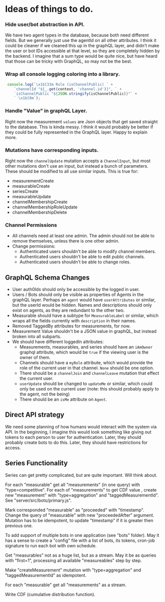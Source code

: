 # Ideas of things to do.

### Hide user/bot abstraction in API.
We have two agent types in the database, because both need different fields. But we generally just use the agentId on all other attributes. I think it could be cleaner if we cleaned this up in the graphQL layer, and didn't make the user or bot IDs accessible at that level, so they are completely hidden by the backend. I imagine that a sum type would be quite nice, but have heard that those can be tricky with GraphQL, so may not be the best.

### Wrap all console logging coloring into a library. 
```js
 console.log(`\x1b[33m Rule (isChannelPublic) ` +
    `channelId "${_.get(context, 'channel.id')}", ` +
    `isChannelPublic "${JSON.stringify(isChannelPublic)}"` +
    ` \x1b[0m`);
```

### Handle "Value" in graphQL Layer.
Right now the measurement ``values`` are Json objects that get saved straight to the database. This is kinda messy. I think it would probably be better if they could be fully represented in the GraphQL layer. Happy to explain more.

### Mutations have corresponding inputs.
Right now the ``channelUpdate`` mutation accepts a ``ChannelInput``, but most other mutations don't use an input, but instead a bunch of parameters. These should be modified to all use similar inputs. This is true for:
- measurementCreate
- measurableCreate
- seriesCreate
- measurableUpdate
- channelMembershipCreate
- channelMembershipRoleUpdate
- channelMembershipDelete

### Channel Permissions
- All channels need at least one admin. The admin should not be able to remove themselves, unless there is one other admin.
- Change permissions:
  - Authenticated users shouldn't be able to modify channel members.
  - Authenticated users shouldn't be able to edit public channels.
  - Authenticated users shouldn't be able to change roles.

## GraphQL Schema Changes
- User auth0Ids should only be accessible by the logged in user. 
- Users / Bots should only be visible as properties of Agents in the graphQL layer. Perhaps an ``agent`` would have ``userAttributes`` or similar, but the userId would be hidden. Names and descriptions should only exist on agents, as they are redundant to the other two.
- Measurable should have a subtype for ``MeasurableLabel`` or similar, which wraps all the fields currently with ``description`` in their names.
- Removed TaggedBy attributes for measurements, for now.
- Measurement Value shouldn't be a JSON value in graphQL, but instead broken into all subparts.
- We should have different loggedIn attributes:
  - Measurements, measurables, and series should have an ``iAmOwner`` graphql attribute, which would be ``true`` if the viewing user is the owner of them.
  - Channels should have a ``myRole`` attribute, which would provide the role of the current user in that channel. ``None`` should be one option.
  - There should be a ``channelJoin`` and ``channelLeave`` mutation that effect the current user.
  - ``userUpdate`` should be changed to ``updateMe`` or similar, which could only be used on the current user (note: this should probably apply to the agent, not the being)
  - There should be an ``isMe`` attribute on ``Agent``.
  
## Direct API strategy
We need some planning of how humans would interact with the system via API. In the beginning, I imagine this would look something like giving out tokens to each person to user for authentication. Later, they should probably create bots to do this. Later, they should have restrictions for access.

## Series Functionality
Series can get pretty complicated, but are quite important. Will think about.



For each "measurable" get all "measurements" (in one query) with "type=competitive". For
each of "measurements" to get CDF value , create new "measurement" with 
"type=aggregation" and "taggedMeasurementId". See "server/src/bots/primary.js". 

Mark corresponded "measurable" as "proceeded" with "timestamp". Change
the query of "measurable" with new "proceededAfter" argument. Mutation has to
be idempotent, to update "timestamp" if it is greater then previous one.

To add support of multiple bots in one application (see "bots" folder). May it
has a sense to create a "config" file with a list of bots, its tokens, 
cron-job signature to run each bot with own schedule.

Get "measurables" not as a huge list, but as a stream. May it be as 
queries with "first=1", processing all available "measureables" step
by step.

Make "createMeasurement" mutation with "type=aggregation" and "taggedMeasurementId"
as idempotent.

For each "measurable" get all "measurements" as a stream.

Write CDF (cumulative distribution function). 




















